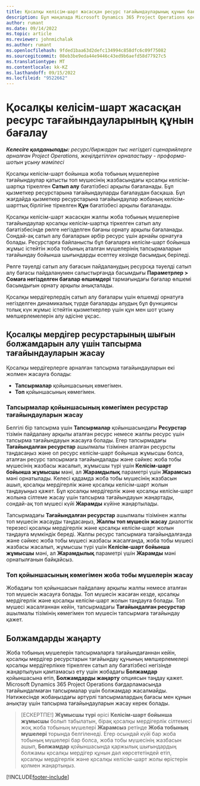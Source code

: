 ```yaml
---
title: Қосалқы келісім-шарт жасасқан ресурс тағайындауларының құнын бағалау
description: Бұл мақалада Microsoft Dynamics 365 Project Operations қосалқы келісім-шарт жасасқан ресурстарды тағайындау бойынша құн болжамын қалай есептейтіні түсіндіріледі.
author: rumant
ms.date: 09/14/2022
ms.topic: article
ms.reviewer: johnmichalak
ms.author: rumant
ms.openlocfilehash: 9fded1baa63d2defc134994c858dfc6c09f75082
ms.sourcegitcommit: 08eb3be9eda44e9446c43ed9b6aefd58d77927c5
ms.translationtype: MT
ms.contentlocale: kk-KZ
ms.lasthandoff: 09/15/2022
ms.locfileid: "9522662"
---
```

# <a name="cost-estimation-of-subcontracted-resource-assignments"></a>Қосалқы келісім-шарт жасасқан ресурс тағайындауларының құнын бағалау

_**Келесіге қолданылады:** ресурс/биржадан тыс негіздегі сценарийлерге арналған Project Operations, жеңілдетілген орналастыру - проформа-шотын ұсыну мәмілесі_

Қосалқы келісім-шарт бойынша жоба тобының мүшелеріне тағайындаулар қатысты топ мүшесінің жазбасындағы қосалқы келісім-шартқа тіркелген **Сатып алу** бағатізбесі арқылы бағаланады. Бұл қызметкер ресурстарына тағайындауларды бағалаудан басқаша. Бұл жағдайда қызметкер ресурстарына тағайындаулар жобаның келісім-шарттық бірлігіне тіркелген **Құн** бағатізбесі арқылы бағаланады. 

Қосалқы келісім-шарт жасасқан жалпы жоба тобының мүшелеріне тағайындаулар қосалқы келісім-шартқа тіркелген сатып алу бағатізбесінде рөлге негізделген бағаны орнату арқылы бағаланады. Сондай-ақ сатып алу бағаларын әрбір ресурс үшін арнайы орнатуға болады. Ресурстарға байланысты бұл бағаларға келісім-шарт бойынша жұмыс істейтін жоба тобының аталған мүшелерінің тапсырмаларын тағайындау бойынша шығындарды есептеу кезінде басымдық беріледі. 

Рөлге тәуелді сатып алу бағасын пайдаланудың ресурсқа тәуелді сатып алу бағасы пайдаланумен салыстырғанда басымдығы **Параметрлер > Сомаға негізделген бағалар өлшемдері** тармағындағы бағалар өлшемі басымдығын орнату арқылы анықталады.

Қосалқы мердігерлердің сатып алу бағалары үшін өлшемді орнатуға негізделген динамикалық түрде бағаларды алудың бұл функциясы толық күн жұмыс істейтін қызметкерлер үшін құн мен шот ұсыну мөлшерлемелерін алу әдісіне ұқсас. 

## <a name="creating-task-assignments-for-getting-cost-estimates-of-subcontractor-resources"></a>Қосалқы мердігер ресурстарының шығын болжамдарын алу үшін тапсырма тағайындауларын жасау

Қосалқы мердігерлерге арналған тапсырма тағайындауларын екі жолмен жасауға болады: 
- **Тапсырмалар** қойыншасының көмегімен.
- **Топ** қойыншасының көмегімен.

### <a name="creating-resources-assignments-using-the-tasks-tab"></a>Тапсырмалар қойыншасының көмегімен ресурстар тағайындауларын жасау
Белгілі бір тапсырма үшін **Тапсырмалар** қойыншасындағы **Ресурстар** тізімін пайдалану арқылы аталған ресурс немесе жалпы ресурс үшін тапсырма тағайындауын жасауға болады. Егер тапсырмадағы **Тағайындалған ресурстар** ашылмалы тізімінен аталған ресурсты таңдасаңыз және ол ресурс келісім-шарт бойынша жұмысшы болса, аталған ресурс тапсырмаға тағайындалады және сәйкес жоба тобы мүшесінің жазбасы жасалып, жұмысшы түрі үшін **Келісім-шарт бойынша жұмысшы** мәні, ал **Жарамдылық** параметрі үшін **Жарамсыз** мәні орнатылады. Келесі қадамда жоба тобы мүшесінің жазбасын ашып, қосалқы мердігерлік және қосалқы келісім-шарт жолын таңдауыңыз қажет. Бұл қосалқы мердігерлік және қосалқы келісім-шарт жолына сілтеме жасау үшін тапсырма тағайындауын жаңартады, сондай-ақ топ мүшесі күйі **Жарамды** күйіне жаңартылады.

Тапсырмадағы **Тағайындалған ресурстар** ашылмалы тізімінен жалпы топ мүшесін жасауды таңдасаңыз, **Жалпы топ мүшесін жасау** диалогтік терезесі қосалқы мердігерлік және қосалқы келісім-шарт жолын таңдауға мүмкіндік береді. Жалпы ресурс тапсырмаға тағайындалғанда және сәйкес жоба тобы мүшесі жазбасы жасалғанда, жоба тобы мүшесі жазбасы жасалып, жұмысшы түрі үшін **Келісім-шарт бойынша жұмысшы** мәні, ал **Жарамдылық** параметрі үшін **Жарамды** мәні орнатылғанын байқайсыз.

### <a name="creating-project-team-members-using-the-team-tab"></a>Топ қойыншасының көмегімен жоба тобы мүшелерін жасау
Жобадағы топ қойыншасын пайдалану арқылы жалпы немесе аталған топ мүшесін жасауға болады. Топ мүшесін жасаған кезде, қосалқы мердігерлік және қосалқы келісім-шарт жолын таңдауға болады. Топ мүшесі жасалғаннан кейін, тапсырмадағы **Тағайындалған ресурстар** ашылмалы тізімінің көмегімен топ мүшесін тапсырмаға тағайындау қажет. 

## <a name="updating-estimates"></a>Болжамдарды жаңарту
Жоба тобының мүшелерін тапсырмаларға тағайындағаннан кейін, қосалқы мердігер ресурстарын тағайындау құнының мөлшерлемелері қосалқы мердігерлікке тіркелген сатып алу бағатізбесі негізінде жаңартылуын қамтамасыз ету үшін жобадағы **Болжамдар** қойыншасына өтіп, **Болжамдарды жаңарту** опциясын таңдау қажет. Microsoft Dynamics 365 Project Operations бағдарламасында тағайындалмаған тапсырмалар үшін болжамдар жасалмайды. Нәтижесінде жобаңыздағы әртүрлі тапсырмалардың бағасы мен құнын анықтау үшін тапсырма тағайындауларын жасау керек болады. 

> [ЕСКЕРТПЕ!] **Жұмысшы түрі** өрісі **Келісім-шарт бойынша жұмысшы** болып табылатын, бірақ қосалқы мердігерлік сілтемесі жоқ жоба тобының мүшелері **Жарамсыз** ретінде **Жоба тобының мүшелері** торында белгіленеді. Егер осындай күйі бар жоба тобының мүшелері бар болса, жоба тобы мүшесінің жазбасын ашып, **Болжамдар** қойыншасында қаржылық шығындардың болжамы қосалқы мердігер құнын дәл көрсететіндей етіп, қосалқы мердігерлік және қосалқы келісім-шарт жолы өрістерін қолмен жаңартыңыз. 


[!INCLUDE[footer-include](../../includes/footer-banner.md)]
